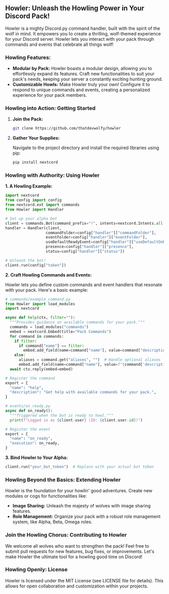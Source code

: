 
## Howler: Unleash the Howling Power in Your Discord Pack!

Howler is a mighty Discord.py command handler, built with the spirit of the wolf in mind. It empowers you to create a thrilling, wolf-themed experience for your Discord server. Howler lets you interact with your pack through commands and events that celebrate all things wolf!

### Howling Features:

* **Modular by Pack:** Howler boasts a modular design, allowing you to effortlessly expand its features. Craft new functionalities to suit your pack's needs, keeping your server a constantly exciting hunting ground. 
* **Customizable Howls:** Make Howler truly your own! Configure it to respond to unique commands and events, creating a personalized experience for your pack members.

### Howling into Action: Getting Started

1. **Join the Pack:**

   ```bash
   git clone https://github.com/thatdevwolfy/howler
   ```

2. **Gather Your Supplies:**

   Navigate to the project directory and install the required libraries using pip:

   ```bash
   pip install nextcord
   ```

### Howling with Authority: Using Howler

**1. A Howling Example:**

```python
import nextcord
from config import config
from nextcord.ext import commands
from Howler import Handler

# Set up your alpha bot
client = commands.Bot(command_prefix="!", intents=nextcord.Intents.all())
handler = Handler(client,
                  commandFolder=config["handler"]["commandFolder"],
                  eventFolder=config["handler"]["eventFolder"],
                  useDefaultReadyEvent=config["handler"]["useDefaultOnReadyEvent"],
                  presence=config["handler"]["presence"],
                  status=config["handler"]["status"])

# Unleash the bot!
client.run(config["token"])
```

**2. Craft Howling Commands and Events:**

Howler lets you define custom commands and event handlers that resonate with your pack. Here's a basic example:

```python
# commands/example_command.py
from Howler import load_modules
import nextcord

async def help(ctx, filter=""):
  """Provides guidance on available commands for your pack."""
  commands = load_modules("commands")
  embed = nextcord.Embed(title="Pack Commands")
  for command in commands:
    if filter:
      if command["name"] == filter:
        embed.add_field(name=command["name"], value=command["description"])
    else:
      aliases = command.get("aliases", "")  # Handle optional aliases
      embed.add_field(name=command["name"], value=f"{command['description']} - {aliases}")
  await ctx.reply(embed=embed)

# Register the command
export = {
  "name": "help",
  "description": "Get help with available commands for your pack.",
}

# events/on_ready.py
async def on_ready():
  """Triggered when the bot is ready to howl."""
  print(f"Logged in as {client.user} (ID: {client.user.id})")

# Register the event
export = {
  "name": "on_ready",
  "execution": on_ready,
}
```

**3. Bind Howler to Your Alpha:**

```python
client.run("your_bot_token")  # Replace with your actual bot token
```

### Howling Beyond the Basics: Extending Howler

Howler is the foundation for your howlin' good adventures. Create new modules or cogs for functionalities like:

* **Image Sharing:** Unleash the majesty of wolves with image sharing features. 
* **Role Management:** Organize your pack with a robust role management system, like Alpha, Beta, Omega roles.

### Join the Howling Chorus: Contributing to Howler

We welcome all wolves who want to strengthen the pack! Feel free to submit pull requests for new features, bug fixes, or improvements. Let's make Howler the ultimate tool for a howling good time on Discord!

### Howling Openly: License

Howler is licensed under the MIT License (see LICENSE file for details). This allows for open collaboration and customization within your projects.
